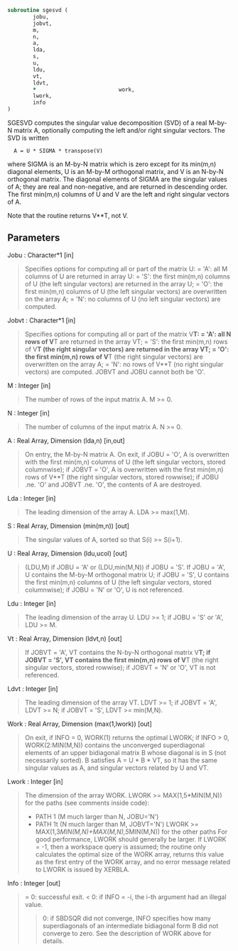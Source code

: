 ```fortran
subroutine sgesvd (
		jobu,
		jobvt,
		m,
		n,
		a,
		lda,
		s,
		u,
		ldu,
		vt,
		ldvt,
		*                          work,
		lwork,
		info
)
```

 SGESVD computes the singular value decomposition (SVD) of a real
 M-by-N matrix A, optionally computing the left and/or right singular
 vectors. The SVD is written

      A = U * SIGMA * transpose(V)

 where SIGMA is an M-by-N matrix which is zero except for its
 min(m,n) diagonal elements, U is an M-by-M orthogonal matrix, and
 V is an N-by-N orthogonal matrix.  The diagonal elements of SIGMA
 are the singular values of A; they are real and non-negative, and
 are returned in descending order.  The first min(m,n) columns of
 U and V are the left and right singular vectors of A.

 Note that the routine returns V**T, not V.

## Parameters
Jobu : Character*1 [in]
> Specifies options for computing all or part of the matrix U:
> = 'A':  all M columns of U are returned in array U:
> = 'S':  the first min(m,n) columns of U (the left singular
> vectors) are returned in the array U;
> = 'O':  the first min(m,n) columns of U (the left singular
> vectors) are overwritten on the array A;
> = 'N':  no columns of U (no left singular vectors) are
> computed.

Jobvt : Character*1 [in]
> Specifies options for computing all or part of the matrix
> V**T:
> = 'A':  all N rows of V**T are returned in the array VT;
> = 'S':  the first min(m,n) rows of V**T (the right singular
> vectors) are returned in the array VT;
> = 'O':  the first min(m,n) rows of V**T (the right singular
> vectors) are overwritten on the array A;
> = 'N':  no rows of V**T (no right singular vectors) are
> computed.
> JOBVT and JOBU cannot both be 'O'.

M : Integer [in]
> The number of rows of the input matrix A.  M >= 0.

N : Integer [in]
> The number of columns of the input matrix A.  N >= 0.

A : Real Array, Dimension (lda,n) [in,out]
> On entry, the M-by-N matrix A.
> On exit,
> if JOBU = 'O',  A is overwritten with the first min(m,n)
> columns of U (the left singular vectors,
> stored columnwise);
> if JOBVT = 'O', A is overwritten with the first min(m,n)
> rows of V**T (the right singular vectors,
> stored rowwise);
> if JOBU .ne. 'O' and JOBVT .ne. 'O', the contents of A
> are destroyed.

Lda : Integer [in]
> The leading dimension of the array A.  LDA >= max(1,M).

S : Real Array, Dimension (min(m,n)) [out]
> The singular values of A, sorted so that S(i) >= S(i+1).

U : Real Array, Dimension (ldu,ucol) [out]
> (LDU,M) if JOBU = 'A' or (LDU,min(M,N)) if JOBU = 'S'.
> If JOBU = 'A', U contains the M-by-M orthogonal matrix U;
> if JOBU = 'S', U contains the first min(m,n) columns of U
> (the left singular vectors, stored columnwise);
> if JOBU = 'N' or 'O', U is not referenced.

Ldu : Integer [in]
> The leading dimension of the array U.  LDU >= 1; if
> JOBU = 'S' or 'A', LDU >= M.

Vt : Real Array, Dimension (ldvt,n) [out]
> If JOBVT = 'A', VT contains the N-by-N orthogonal matrix
> V**T;
> if JOBVT = 'S', VT contains the first min(m,n) rows of
> V**T (the right singular vectors, stored rowwise);
> if JOBVT = 'N' or 'O', VT is not referenced.

Ldvt : Integer [in]
> The leading dimension of the array VT.  LDVT >= 1; if
> JOBVT = 'A', LDVT >= N; if JOBVT = 'S', LDVT >= min(M,N).

Work : Real Array, Dimension (max(1,lwork)) [out]
> On exit, if INFO = 0, WORK(1) returns the optimal LWORK;
> if INFO > 0, WORK(2:MIN(M,N)) contains the unconverged
> superdiagonal elements of an upper bidiagonal matrix B
> whose diagonal is in S (not necessarily sorted). B
> satisfies A = U * B * VT, so it has the same singular values
> as A, and singular vectors related by U and VT.

Lwork : Integer [in]
> The dimension of the array WORK.
> LWORK >= MAX(1,5*MIN(M,N)) for the paths (see comments inside code):
> - PATH 1  (M much larger than N, JOBU='N')
> - PATH 1t (N much larger than M, JOBVT='N')
> LWORK >= MAX(1,3*MIN(M,N)+MAX(M,N),5*MIN(M,N)) for the other paths
> For good performance, LWORK should generally be larger.
> If LWORK = -1, then a workspace query is assumed; the routine
> only calculates the optimal size of the WORK array, returns
> this value as the first entry of the WORK array, and no error
> message related to LWORK is issued by XERBLA.

Info : Integer [out]
> = 0:  successful exit.
> < 0:  if INFO = -i, the i-th argument had an illegal value.
> > 0:  if SBDSQR did not converge, INFO specifies how many
> superdiagonals of an intermediate bidiagonal form B
> did not converge to zero. See the description of WORK
> above for details.

